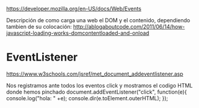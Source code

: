 https://developer.mozilla.org/en-US/docs/Web/Events


Descripción de como carga una web el DOM y el contenido, dependiendo tambien de su colocación:
http://ablogaboutcode.com/2011/06/14/how-javascript-loading-works-domcontentloaded-and-onload



# EventListener
https://www.w3schools.com/jsref/met_document_addeventlistener.asp

Nos registramos ante todos los eventos click y mostramos el codigo HTML donde hemos pinchado
document.addEventListener("click", function(e){
    console.log("hola: " +e);
    console.dir(e.toElement.outerHTML);
});
